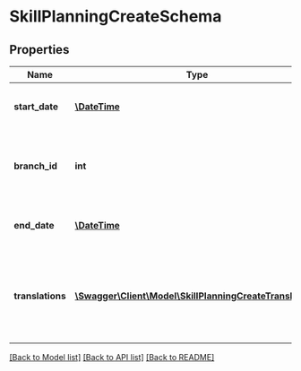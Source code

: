 # SkillPlanningCreateSchema

## Properties
Name | Type | Description | Notes
------------ | ------------- | ------------- | -------------
**start_date** | [**\DateTime**](Date.md) | The start date of the planning period. | 
**branch_id** | **int** | If the branch isn&#39;t provided the root branch is set. | [optional] 
**end_date** | [**\DateTime**](Date.md) | The end date of the planning period. | 
**translations** | [**\Swagger\Client\Model\SkillPlanningCreateTranslations**](SkillPlanningCreateTranslations.md) | Array of translations,  the system default language translation is mandatory | 

[[Back to Model list]](../README.md#documentation-for-models) [[Back to API list]](../README.md#documentation-for-api-endpoints) [[Back to README]](../README.md)


